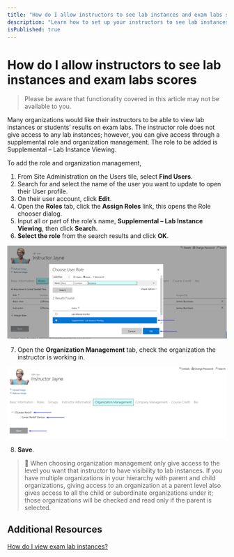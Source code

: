 ```yaml
---
title: "How do I allow instructors to see lab instances and exam labs scores?"
description: "Learn how to set up your instructors to see lab instances and exam labs."
isPublished: true
---
```


# How do I allow instructors to see lab instances and exam labs scores 

> Please be aware that functionality covered in this article may not be available to you.
 
Many organizations would like their instructors to be able to view lab instances or students’ results on exam labs. The instructor role does not give access to any lab instances; however, you can give access through a supplemental role and organization management. The role to be added is Supplemental – Lab Instance Viewing.

To add the role and organization management,
1.	From Site Administration on the Users tile, select **Find Users**.
1.	Search for and select the name of the user you want to update to open their User profile.
1.	On their user account, click **Edit**.
1.	Open the **Roles** tab, click the **Assign Roles** link, this opens the Role chooser dialog.
1.	Input all or part of the role’s name, **Supplemental – Lab Instance Viewing**, then click **Search**.
1.	**Select the role** from the search results and click **OK**.

![](/tms/images/instructor-supplemental-role.png)

7.	Open the **Organization Management** tab, check the organization the instructor is working in. 

![](/tms/images/instructor-org-management.png)

8.	**Save**.

 
> :small_blue_diamond:  When choosing organization management only give access to the level you want that instructor to have visibility to lab instances. If you have multiple organizations in your hierarchy with parent and child organizations, giving access to an organization at a parent level also gives access to all the child or subordinate organizations under it; those organizations will be checked and read only if the parent is selected. 

## Additional Resources

[How do I view exam lab instances?](https://docs.learnondemandsystems.com/tms/tms-administrators/miscellaneous/view-lab-instances.md) 

